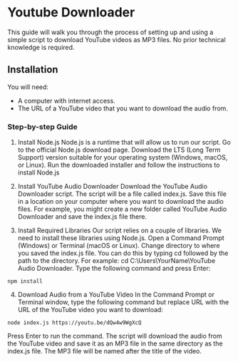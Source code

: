 
# Youtube Downloader

This guide will walk you through the process of setting up and using a simple script to download YouTube videos as MP3 files. No prior technical knowledge is required.


## Installation
You will need:

- A computer with internet access.
- The URL of a YouTube video that you want to download the audio from.

### Step-by-step Guide
1. Install Node.js
Node.js is a runtime that will allow us to run our script.
Go to the official Node.js download page.
Download the LTS (Long Term Support) version suitable for your operating system (Windows, macOS, or Linux).
Run the downloaded installer and follow the instructions to install Node.js

2. Install YouTube Audio Downloader
Download the YouTube Audio Downloader script. The script will be a file called index.js.
Save this file in a location on your computer where you want to download the audio files. For example, you might create a new folder called YouTube Audio Downloader and save the index.js file there.

3. Install Required Libraries
Our script relies on a couple of libraries. We need to install these libraries using Node.js.
Open a Command Prompt (Windows) or Terminal (macOS or Linux).
Change directory to where you saved the index.js file. You can do this by typing cd followed by the path to the directory. For example: cd C:\Users\YourName\YouTube Audio Downloader.
Type the following command and press Enter:
```
npm install
```

4. Download Audio from a YouTube Video
In the Command Prompt or Terminal window, type the following command but replace URL with the URL of the YouTube video you want to download: 
```
node index.js https://youtu.be/dQw4w9WgXcQ
```
Press Enter to run the command.
The script will download the audio from the YouTube video and save it as an MP3 file in the same directory as the index.js file. The MP3 file will be named after the title of the video.
